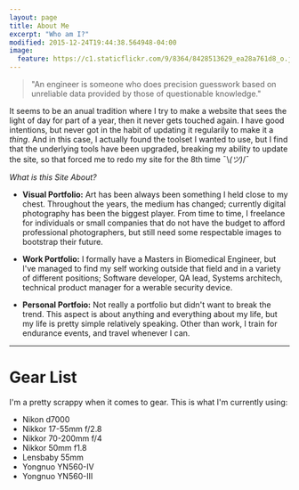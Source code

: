 ```yaml
---
layout: page
title: About Me
excerpt: "Who am I?"
modified: 2015-12-24T19:44:38.564948-04:00
image:
  feature: https://c1.staticflickr.com/9/8364/8428513629_ea28a761d8_o.jpg
---
```


> "An engineer is someone who does precision guesswork based on unreliable data provided by those of questionable knowledge."

It seems to be an anual tradition where I try to make a website that sees the light of day for part of a year, then it never gets touched again. I have good intentions, but never got in the habit of updating it regularily to make it a *thing*. And in this case, I actually found the toolset I wanted to use, but I find that the underlying tools have been upgraded, breaking my ability to update the site, so that forced me to redo my site for the 8th time ¯\\_(ツ)_/¯

*What is this Site About?*

* **Visual Portfolio:** Art has been always been something I held close to my chest. Throughout the years, the medium has changed; currently digital photography has been the biggest player. From time to time, I freelance for individuals or small companies that do not have the budget to afford professional photographers, but still need some respectable images to bootstrap their future.

* **Work Portfolio:** I formally have a Masters in Biomedical Engineer, but I've managed to find my self working outside that field and in a variety of different positions; Software developer, QA lead, Systems architech, technical product manager for a werable security device. 

* **Personal Portfoio:** Not really a portfolio but didn't want to break the trend. This aspect is about anything and everything about my life, but my life is pretty simple relatively speaking. Other than work, I train for endurance events, and travel whenever I can. 

---

# Gear List

I'm a pretty scrappy when it comes to gear. This is what I'm currently using:

- Nikon d7000
- Nikkor 17-55mm f/2.8
- Nikkor 70-200mm f/4
- Nikkor 50mm f1.8
- Lensbaby 55mm 
- Yongnuo YN560-IV
- Yongnuo YN560-III
